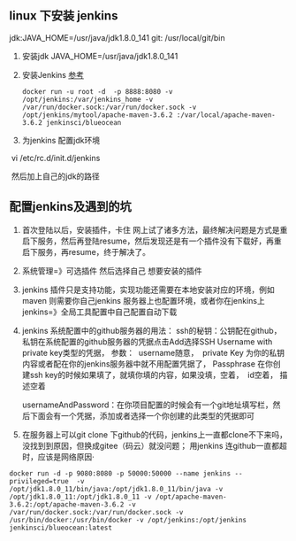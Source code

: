 ## linux  下安装 jenkins 
jdk:JAVA_HOME=/usr/java/jdk1.8.0_141
git: /usr/local/git/bin

 1. 安装jdk  JAVA_HOME=/usr/java/jdk1.8.0_141

 2. 安装Jenkins   [参考](<https://jenkins.io/zh/doc/book/installing/>)

    ```
    docker run -u root -d  -p 8888:8080 -v /opt/jenkins:/var/jenkins_home -v /var/run/docker.sock:/var/run/docker.sock -v /opt/jenkins/mytool/apache-maven-3.6.2 :/var/local/apache-maven-3.6.2 jenkinsci/blueocean
    ```

 3. 为jenkins 配置jdk环境

​	vi /etc/rc.d/init.d/jenkins

​	然后加上自己的jdk的路径


## 配置jenkins及遇到的坑

1. 首次登陆以后，安装插件，卡住
   ​     网上试了诸多方法，最终解决问题是方式是重启下服务，然后再登陆resume，然后发现还是有一个插件没有下载好，再重启下服务，再resume，终于解决了。
2. 系统管理=》可选插件    然后选择自己 想要安装的插件

3. jenkins 插件只是支持功能，实现功能还需要在本地安装对应的环境，例如maven 则需要你自己jenkins
服务器上也配置环境，或者你在jenkins上  jenkins=》全局工具配置中自己配置自动下载

4. jenkins 系统配置中的github服务器的用法：
      ssh的秘钥：公钥配在github，私钥在系统配置的github服务器的凭据点击Add选择SSH Username with private key类型的凭据，   参数：
      ​              username随意，
      ​              private Key 为你的私钥内容或者配在你的jenkins服务器中就不用配置凭据了，
      ​              Passphrase 在你创建ssh key的时候如果填了，就填你填的内容，如果没填，空着，
      ​              id空着，
      ​              描述空着

    usernameAndPassword：在你项目配置的时候会有一个git地址填写栏，然后下面会有一个凭据，添加或者选择一个你创建的此类型的凭据即可

5. 在服务器上可以git clone 下github的代码，jenkins上一直都clone不下来吗，没找到到原因，但换成gitee（码云）就没问题； 用jenkins 连github一直都超时，应该是网络原因·  





```
docker run -d -p 9080:8080 -p 50000:50000 --name jenkins --privileged=true  -v /opt/jdk1.8.0_11/bin/java:/opt/jdk1.8.0_11/bin/java -v /opt/jdk1.8.0_11:/opt/jdk1.8.0_11 -v /opt/apache-maven-3.6.2:/opt/apache-maven-3.6.2 -v /var/run/docker.sock:/var/run/docker.sock -v /usr/bin/docker:/usr/bin/docker -v /opt/jenkins:/opt/jenkins jenkinsci/blueocean:latest

```

